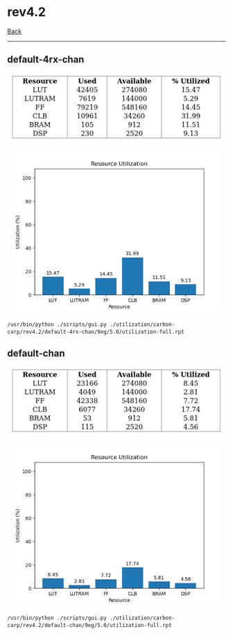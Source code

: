 # rev4.2

[Back](<../carbon-carp.md>)

---

## default-4rx-chan

<p align="center">
	<img src="../../../../images/carbon-carp/rev4.2/default-4rx-chan/9eg/5.0/table.jpg" />
</p>

<p align="center">
	<img src="../../../../images/carbon-carp/rev4.2/default-4rx-chan/9eg/5.0/graph.png" />
</p>

`/usr/bin/python ./scripts/gui.py ./utilization/carbon-carp/rev4.2/default-4rx-chan/9eg/5.0/utilization-full.rpt`

## default-chan

<p align="center">
	<img src="../../../../images/carbon-carp/rev4.2/default-chan/9eg/5.0/table.jpg" />
</p>

<p align="center">
	<img src="../../../../images/carbon-carp/rev4.2/default-chan/9eg/5.0/graph.png" />
</p>

`/usr/bin/python ./scripts/gui.py ./utilization/carbon-carp/rev4.2/default-chan/9eg/5.0/utilization-full.rpt`

